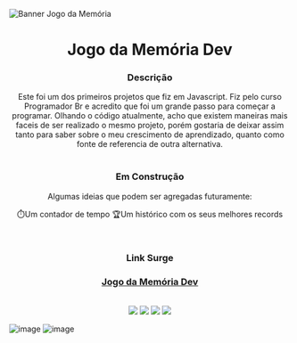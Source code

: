 ![Banner Jogo da Memória](https://user-images.githubusercontent.com/100371634/184234397-a7999aa5-fccd-42e8-80cd-851d0081b0d9.png)


 <h1 align='center'> Jogo da Memória Dev </h1> 

<div align='center'>
<h3> Descrição </h3>
Este foi um dos primeiros projetos que fiz em Javascript. Fiz pelo curso Programador Br e acredito que foi um grande passo para começar a programar. Olhando o código atualmente, acho que existem maneiras mais faceis de ser realizado o mesmo projeto, porém gostaria de deixar assim tanto para saber sobre o meu crescimento de aprendizado, quanto como fonte de referencia de outra alternativa.
</div>

<br>

<div align='center'>
<h3> Em Construção </h3>
Algumas ideias que podem ser agregadas futuramente:

 :stopwatch:Um contador de tempo
 :trophy:Um histórico com os seus melhores records
</div>

<br>

<div align='center'>
<h3> Link Surge <h3>
<a href='adventurous-advice.surge.sh'> Jogo da Memória Dev </a>
</div>

<br>

<div align='center'>
<img src='https://img.shields.io/badge/JavaScript-F7DF1E?style=for-the-badge&logo=javascript&logoColor=black' />
<img src='https://img.shields.io/badge/React-20232A?style=for-the-badge&logo=react&logoColor=61DAFB' />
<img src='https://img.shields.io/badge/CSS3-1572B6?style=for-the-badge&logo=css3&logoColor=white' />
<img src='https://img.shields.io/badge/HTML5-E34F26?style=for-the-badge&logo=html5&logoColor=white' />

</div>

![image](https://user-images.githubusercontent.com/100371634/184235702-3c453236-2c55-410d-986d-497ae34d225a.png)
![image](https://user-images.githubusercontent.com/100371634/184235980-d6581f59-0add-41a0-9418-b26157e0239c.png)




